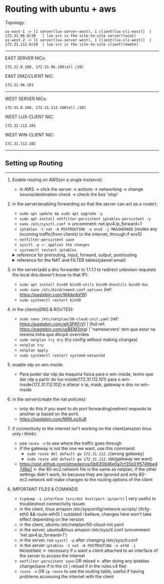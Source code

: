 # Routing with ubuntu + aws

Topology:

    us-east-1 -> [1 server(lux-server-east), 1 client(lux-cli-east)]  | 172.31.96.0/20   | lux-srv is the site-to-site server(local)
    us-west-2 -> [1 server(lux-server-west), 1 client(lux-cli-west)]  | 172.31.112.0/20  | lux-srv is the site-to-site client(remote)


---
EAST SERVER NICs: 
    
    172.31.0.100, 172.31.96.100(all /20)

EAST DMZ/CLIENT NIC:
    
    172.31.96.101

---

WEST SERVER NICs:

    172.31.0.100, 172.31.112.100(all /20)

WEST LUX-CLIENT NIC:
    
    172.31.112.101

WEST WIN-CLIENT NIC:
    
    172.31.112.102

---

## Setting up Routing

---

1) Enable routing on AWS(on a single instance):
    - in AWS -> click the server -> actions -> networking -> change source/destination check -> check the box 'stop'


2) in the server(enabling forwarding so that the server can act as a router):
    - `sudo apt update && sudo apt upgrade -y`
    - `sudo apt install netfilter-persistent iptables-persistent -y`
    - `nano /etc/sysctl.conf` -> uncomment: net.ipv4.ip_forward=1
    - `iptables -t nat -A POSTROUTING -o ens5 -j MASQUERADE` (routes any incoming traffic(from clients) to the internet, through if ens5)
    - `netfilter-persistent save`
    - `sysctl -p <- applies the changes` 
    - `systemctl restart iptables`

    <details>
      <summary>reference for prerouting, input, forward, output, postrouting</summary>
        
        https://pastebin.com/SxhJmhrm
        https://www.digitalocean.com/community/tutorials/a-deep-dive-into-iptables-and-netfilter-architecture
    </details>


    <details>
      <summary>reference for the NAT and FILTER tables(jdaniel email)</summary>
        
        (substituir os tracos('-'), esses nao funcionam)
        practical examples: https://pastebin.com/7D90FwF5
        specific examples: https://pastebin.com/dLYVkAaS
      </details>

3) in the server(add a dns forwarder to 1.1.1.1 to redirect unknown requests the local dns doesn't know to that IP):
    - `sudo apt install bind9 bind9-utils bind9-dnsutils bind9-doc`
    - `sudo nano /etc/bind/named.conf.options`  (ref: https://pastebin.com/W4ibnbVW)
    - `sudo systemctl restart bind9`

4) in the clients(DNS & ROUTES):
    - `sudo nano /etc/netplan/50-cloud-init.yaml`  (ref: https://pastebin.com/wh3PKFrV) | (full ref: https://pastebin.com/uxBEM3mg) |  'nameservers' tem que estar na mesma linha que dhcp4-overrides
    - `sudo netplan try dry` (try config without making changes)
    - `netplan try`
    - `netplan apply`
    - `sudo systemctl restart systemd-networkd`

5) enable rdp on win-inside:
    - Para poder dar rdp da maquina fisica para o win-inside, tenho que dar rdp a partir do lux-inside(172.31.112.101) para o win-inside(172.31.112.102) e alterar o ip, mask, gateway e dns no win-inside

7) in the server(create the nat policies):
    - only do this if you want to do port forwarding(redirect requests to another ip based on the port)
    - https://pastebin.com/MWLpsXu8

8)  if connectivity to the internet isn't working on the client(amazon linux only i think):
       - use `route -n` to see where the traffic goes through
       - if the gateway is not the one we want, use this command:
            - `sudo route del default gw 172.31.112.1`(wrong gateway)
            - `sudo route add default gw 172.31.112.100`(gateway we want)
       - https://gist.github.com/jdmedeiros/0b6208d6e0a7cf35d31f5749be47d8a2 <- the 80-ec2.network file is the same as netplan, if the other settings didn't work, its because they are ignored and only 80-ec2.network will make changes to the routing options of the client

9) IMPORTANT FILES & COMANDS:
    - `tcpdump -i interface [src/dst host/port ip/port]` | very useful to troubleshoot connectivity issues
    - in the client, linux amazon  /etc/sysconfig/network-scripts/ (ifcfg-eth0 && route-eth0) | outdated i believe, changes here won't take effect depending on the version
    - in the client, ubuntu /etc/netplan/50-cloud-init.yaml
    - in the server, ubuntu&linux amazon /etc/sysctl.conf (uncomment 'net.ipv4.ip_forward=1')
    - in the server, run `sysctl -p` after changing /etc/sysctl.conf
    - in the server `iptables -t nat -A POSTROUTING -o eth0 -j MASQUERADE` <- necessary if u want a client attached to an interface of the server to access the internet
    - `netfilter-persistent save` OR reload <- after doing any iptables change(save if in the cli | reload if in the rules.v4 file)
    - `route -n` OR `ip route` to see the routing table, useful if having problems accessing the internet with the client
